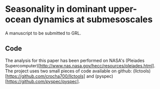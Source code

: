 Seasonality in dominant upper-ocean dynamics at submesoscales
============

A manuscript to be submitted to GRL.


Code
----
The analysis for this paper has been performed on NASA's (Pleiades Supercomputer)[http://www.nas.nasa.gov/hecc/resources/pleiades.html]. The project uses two small pieces of code available on github:  (llctools)[https://github.com/crocha700/llctools] and (pyspec)[https://github.com/pyspec/pyspec].





